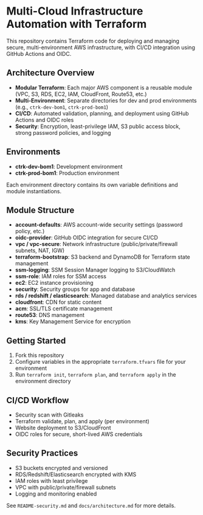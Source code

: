 # Multi-Cloud Infrastructure Automation with Terraform

This repository contains Terraform code for deploying and managing secure, multi-environment AWS infrastructure, with CI/CD integration using GitHub Actions and OIDC.

## Architecture Overview

- **Modular Terraform**: Each major AWS component is a reusable module (VPC, S3, RDS, EC2, IAM, CloudFront, Route53, etc.)
- **Multi-Environment**: Separate directories for dev and prod environments (e.g., `ctrk-dev-bom1`, `ctrk-prod-bom1`)
- **CI/CD**: Automated validation, planning, and deployment using GitHub Actions and OIDC roles
- **Security**: Encryption, least-privilege IAM, S3 public access block, strong password policies, and logging

## Environments

- **ctrk-dev-bom1**: Development environment
- **ctrk-prod-bom1**: Production environment

Each environment directory contains its own variable definitions and module instantiations.

## Module Structure

- **account-defaults**: AWS account-wide security settings (password policy, etc.)
- **oidc-provider**: GitHub OIDC integration for secure CI/CD
- **vpc / vpc-secure**: Network infrastructure (public/private/firewall subnets, NAT, IGW)
- **terraform-bootstrap**: S3 backend and DynamoDB for Terraform state management
- **ssm-logging**: SSM Session Manager logging to S3/CloudWatch
- **ssm-role**: IAM roles for SSM access
- **ec2**: EC2 instance provisioning
- **security**: Security groups for app and database
- **rds / redshift / elasticsearch**: Managed database and analytics services
- **cloudfront**: CDN for static content
- **acm**: SSL/TLS certificate management
- **route53**: DNS management
- **kms**: Key Management Service for encryption

## Getting Started

1. Fork this repository
2. Configure variables in the appropriate `terraform.tfvars` file for your environment
3. Run `terraform init`, `terraform plan`, and `terraform apply` in the environment directory

## CI/CD Workflow

- Security scan with Gitleaks
- Terraform validate, plan, and apply (per environment)
- Website deployment to S3/CloudFront
- OIDC roles for secure, short-lived AWS credentials

## Security Practices

- S3 buckets encrypted and versioned
- RDS/Redshift/Elasticsearch encrypted with KMS
- IAM roles with least privilege
- VPC with public/private/firewall subnets
- Logging and monitoring enabled

See `README-security.md` and `docs/architecture.md` for more details.